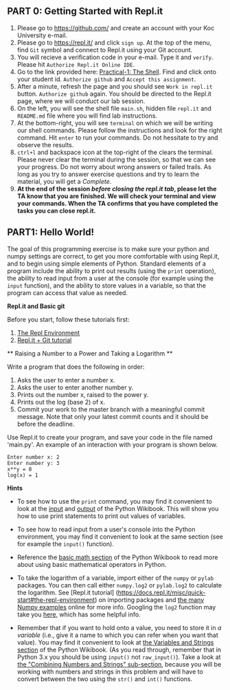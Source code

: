 ## PART 0: Getting Started with Repl.it

1. Please go to https://github.com/ and create an account with your Koc University e-mail.
2. Please go to https://repl.it/ and click `sign up`. At the top of the menu, find `Git` symbol and connect to Repl.it using your Git account.
3. You will recieve a verification code in your e-mail. Type it and `verify`. Please hit `Authorize Repl.it Online IDE`.
4. Go to the link provided here: [Practical-1: The Shell](https://classroom.github.com/a/4mO89Rm9). Find and click onto your student id. `Authorize github` and `Accept this assignment`. 
5. After a minute, refresh the page and you should see `Work in repl.it` button. `Authorize github` again. You should be directed to the Repl.it page, where we will conduct our lab session.
6. On the left, you will see the shell file `main.sh`, hidden file `repl.it` and `README.md` file where you will find lab instructions.
7. At the bottom-right, you will see `terminal` on which we will be writing our shell commands. Please follow the instructions and look for the right command. Hit `enter` to run your commands. Do not hessitate to try and observe the results.
8. `ctrl+l` and backspace icon at the top-right of the clears the terminal. Please never clear the terminal during the session, so that we can see your progress. Do not worry about wrong answers or failed trails. As long as you try to answer exercise questions and try to learn the material, you will get a *Complete*.
9. **At the end of the session *before closing the repl.it tab*, please let the TA know that you are finished. We will check your terminal and view your commands. When the TA confirms that you have completed the tasks you can close repl.it.**


## PART1: Hello World!

The goal of this programming exercise is to make sure your python and numpy settings are correct, to get you more comfortable with using Repl.it, and to begin using simple elements of Python. Standard elements of a program include the ability to print out results (using the `print` operation), the ability to read input from a user at the console (for example using the `input` function), and the ability to store values in a variable, so that the program can access that value as needed.

**Repl.it and Basic git**

Before you start, follow these tutorials first:
1. [The Repl Environment](https://docs.repl.it/misc/quick-start#the-repl-environment)
2. [Repl.it + Git tutorial](https://repl.it/talk/learn/Replit-Git-Tutorial/23331)


** Raising a Number to a Power and Taking a Logarithm **

Write a program that does the following in order:

1. Asks the user to enter a number x.
2. Asks the user to enter another number y.
3. Prints out the number x, raised to the power y.
4. Prints out the log (base 2) of x.
5. Commit your work to the master branch with a meaningful commit message. Note that only your latest commit counts and it should be before the deadline.

Use Repl.it to create your program, and save your code in the file named 'main.py'. An example of an interaction with your program is shown below.

```
Enter number x: 2
Enter number y: 3
x**y = 8
log(x) = 1
```

**Hints**

* To see how to use the `print` command, you may find it convenient to look at the [input](https://en.wikibooks.org/wiki/Non-Programmer\%27s_Tutorial_for_Python_3/Hello,_World) and [output](https://en.wikibooks.org/wiki/Non-Programmer\%27s_Tutorial_for_Python_3/Who_Goes_There\%3F) of the Python Wikibook. This will show you how to use print statements to print out values of variables.

* To see how to read input from a user's console into the Python environment, you may find it convenient to look at the same section (see for example the `input()` function).

* Reference the [basic math section](https://en.wikibooks.org/wiki/Python_Programming/Basic_Math) of the Python Wikibook to read more about using basic mathematical operators in Python.

* To take the logarithm of a variable, import either of the `numpy` or `pylab` packages. You can then call either `numpy.log2` or `pylab.log2` to calculate the logarithm. See [Repl.it tutorial] (https://docs.repl.it/misc/quick-start#the-repl-environment) on importing packages and [the many Numpy examples](http://wiki.scipy.org/Numpy_Example_List) online for more info. Googling the `log2` function may take you [here](http://docs.scipy.org/doc/numpy/reference/generated/numpy.log2.html), which has some helpful info.

* Remember that if you want to hold onto a value, you need to store it in *a variable* (i.e., give it a name to which you can refer when you want that value). You may find it convenient to look at [the Variables and Strings section](https://en.wikibooks.org/wiki/Python_Programming/Variables_and_Strings) of the Python Wikibook. (As you read through, remember that in Python 3.x you should be using `input()` not `raw_input()`). Take a look at [the "Combining Numbers and Strings" sub-section](https://en.wikibooks.org/wiki/Python_Programming/Variables_and_Strings#Combining_Numbers_and_Strings), because you will be working with numbers and strings in this problem and will have to convert between the two using the `str()` and `int()` functions.